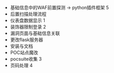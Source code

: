 
+ 基础信息中的WAF前置探测 -> python插件框架 5
+ 后置扫描处理流程
+ 仪表盘数据显示 1
+ 装饰器限制登录 2
+ 漏洞页面与基础信息关联
+ 更改flask服务器
+ 安装与文档
+ POC站点魔改 
+ pocsuite收集 3
+ 页码处理 4
